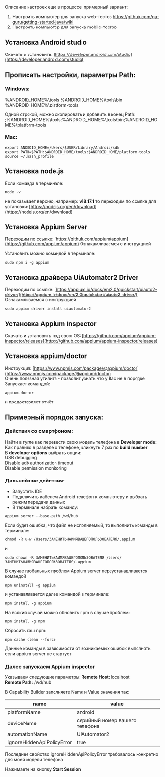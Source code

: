 Описание настроек еще в процессе, примерный вариант:
1. Настроить компьютер для запуска web-тестов https://github.com/qa-guru/getting-started-java/wiki
2. Настроить компьютер для запуска mobile-тестов

## Установка Android studio
Скачать и установить: [https://developer.android.com/studio](https://developer.android.com/studio)

## Прописать настройки, параметры Path:

### Windows:
%ANDROID_HOME%\tools
%ANDROID_HOME%\tools\bin
%ANDROID_HOME%\platform-tools

Одной строкой, можно скопировать и добавить в конец Path: ;%ANDROID_HOME%\tools;%ANDROID_HOME%\tools\bin;%ANDROID_HOME%\platform-tools

### Mac:
```
export ANDROID_HOME=/Users/$USER/Library/Android/sdk
export PATH=$PATH:$ANDROID_HOME/tools:$ANDROID_HOME/platform-tools
source ~/.bash_profile
```

## Установка node.js
Если команда в терминале:
```
node -v
```
не показывает версию, например: **v18.17.1**
то переходим по ссылке для установки: [https://nodejs.org/en/download](https://nodejs.org/en/download)

## Установка Appium Server

Переходим по ссылке: [https://github.com/appium/appium](https://github.com/appium/appium)
Ознакамливаемся с инструкцией

Установить можно командой в терминале:
```
sudo npm i -g appium
```

## Установка драйвера UiAutomator2 Driver
Переходим по ссылке: [https://appium.io/docs/en/2.0/quickstart/uiauto2-driver/](https://appium.io/docs/en/2.0/quickstart/uiauto2-driver/)
Ознакамливаемся с инструкцией
```
sudo appium driver install uiautomator2
```
## Установка Appium Inspector
Скачать и установить под свою OS: [https://github.com/appium/appium-inspector/releases](https://github.com/appium/appium-inspector/releases)

## Установка appium/doctor
Инструкция: [https://www.npmjs.com/package/@appium/doctor](https://www.npmjs.com/package/@appium/doctor)
<br>Очень полезная утилита - позволит узнать что у Вас не в порядке
<br>Запускает командой:
```
appium-doctor 
```
и предоставляет отчёт

## Примерный порядок запуска:

### Действия со смартфоном:

Найти в гугле как перевести свою модель телефона в **Developer mode:**
<br>Как правило в разделе о телефоне, кликнуть 7 раз по **build number**
<br>В **developer options** выбрать опции:
<br>USB debugging
<br>Disable adb authorization timeout
<br>Disable permission monitoring

### Дальнейшие действия:
* Запустить IDE
* Подключить кабелем Android телефон к компьютеру и выбрать режим передачи данных
* В терминале набрать команду:
```
appium server --base-path /wd/hub
```
Если будет ошибка, что файл не исполняемый, то выполнить команды в терминале:
```
chmod -R u+w /Users/ЗАМЕНИТЬНАИМЯВАШЕГОПОЛЬЗОВАТЕЛЯ/.appium
```
и
```
sudo chown -R ЗАМЕНИТЬНАИМЯВАШЕГОПОЛЬЗОВАТЕЛЯ /Users/ЗАМЕНИТЬНАИМЯВАШЕГОПОЛЬЗОВАТЕЛЯ/.appium
```

В случае глобальных проблем Appium server переустанавливается командой
```
npm uninstall -g appium
```

и устанавливается далее командой в терминале:
```
npm install -g appium
```

На всякий случай можно обновить npm в случае проблем:
```
npm install -g npm
```
Сбросить кэш npm:
```
npm cache clean --force
```
Данные команды в зависимости от возникаемых ошибок выполнять если appium server
не стартует

### Далее запускаем Appium inspector
Указываем следующие параметры:
**Remote Host:** localhost<br>
**Remote Path:** /wd/hub

В Capability Builder
заполняете Name и Value значения так:

| name                       | value       |
|----------------------------|--------------------------------|
| platformName               | android                        |
| deviceName                 | серийный номер вашего телефона |
| automationName             | UiAutomator2                   |
| ignoreHiddenApiPolicyError | true                           |

Последнее свойство ignoreHiddenApiPolicyError требовалось конкретно для моей
модели телефона

Нажимаете на кнопку **Start Session**
